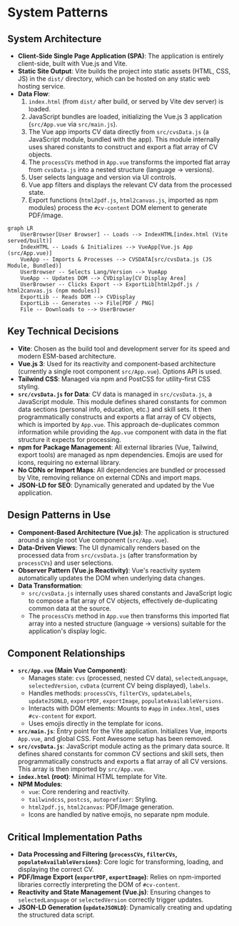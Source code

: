 # System Patterns

## System Architecture

- **Client-Side Single Page Application (SPA)**: The application is entirely client-side, built with Vue.js and Vite.
- **Static Site Output**: Vite builds the project into static assets (HTML, CSS, JS) in the `dist/` directory, which can be hosted on any static web hosting service.
- **Data Flow**:
    1. `index.html` (from `dist/` after build, or served by Vite dev server) is loaded.
    2. JavaScript bundles are loaded, initializing the Vue.js 3 application (`src/App.vue` via `src/main.js`).
    3. The Vue app imports CV data directly from `src/cvsData.js` (a JavaScript module, bundled with the app). This module internally uses shared constants to construct and export a flat array of CV objects.
    4. The `processCVs` method in `App.vue` transforms the imported flat array from `cvsData.js` into a nested structure (language -> versions).
    5. User selects language and version via UI controls.
    6. Vue app filters and displays the relevant CV data from the processed state.
    7. Export functions (`html2pdf.js`, `html2canvas.js`, imported as npm modules) process the `#cv-content` DOM element to generate PDF/image.

```mermaid
graph LR
    UserBrowser[User Browser] -- Loads --> IndexHTML[index.html (Vite served/built)]
    IndexHTML -- Loads & Initializes --> VueApp[Vue.js App (src/App.vue)]
    VueApp -- Imports & Processes --> CVSDATA[src/cvsData.js (JS Module, Bundled)]
    UserBrowser -- Selects Lang/Version --> VueApp
    VueApp -- Updates DOM --> CVDisplay[CV Display Area]
    UserBrowser -- Clicks Export --> ExportLib[html2pdf.js / html2canvas.js (npm modules)]
    ExportLib -- Reads DOM --> CVDisplay
    ExportLib -- Generates --> File[PDF / PNG]
    File -- Downloads to --> UserBrowser
```

## Key Technical Decisions

- **Vite**: Chosen as the build tool and development server for its speed and modern ESM-based architecture.
- **Vue.js 3**: Used for its reactivity and component-based architecture (currently a single root component `src/App.vue`). Options API is used.
- **Tailwind CSS**: Managed via npm and PostCSS for utility-first CSS styling.
- **`src/cvsData.js` for Data**: CV data is managed in `src/cvsData.js`, a JavaScript module. This module defines shared constants for common data sections (personal info, education, etc.) and skill sets. It then programmatically constructs and exports a flat array of CV objects, which is imported by `App.vue`. This approach de-duplicates common information while providing the `App.vue` component with data in the flat structure it expects for processing.
- **npm for Package Management**: All external libraries (Vue, Tailwind, export tools) are managed as npm dependencies. Emojis are used for icons, requiring no external library.
- **No CDNs or Import Maps**: All dependencies are bundled or processed by Vite, removing reliance on external CDNs and import maps.
- **JSON-LD for SEO**: Dynamically generated and updated by the Vue application.

## Design Patterns in Use

- **Component-Based Architecture (Vue.js)**: The application is structured around a single root Vue component (`src/App.vue`).
- **Data-Driven Views**: The UI dynamically renders based on the processed data from `src/cvsData.js` (after transformation by `processCVs`) and user selections.
- **Observer Pattern (Vue.js Reactivity)**: Vue's reactivity system automatically updates the DOM when underlying data changes.
- **Data Transformation**: 
    - `src/cvsData.js` internally uses shared constants and JavaScript logic to compose a flat array of CV objects, effectively de-duplicating common data at the source.
    - The `processCVs` method in `App.vue` then transforms this imported flat array into a nested structure (language -> versions) suitable for the application's display logic.

## Component Relationships

- **`src/App.vue` (Main Vue Component)**:
    - Manages state: `cvs` (processed, nested CV data), `selectedLanguage`, `selectedVersion`, `cvData` (current CV being displayed), `labels`.
    - Handles methods: `processCVs`, `filterCVs`, `updateLabels`, `updateJSONLD`, `exportPDF`, `exportImage`, `populateAvailableVersions`.
    - Interacts with DOM elements: Mounts to `#app` in `index.html`, uses `#cv-content` for export.
    - Uses emojis directly in the template for icons.
- **`src/main.js`**: Entry point for the Vite application. Initializes Vue, imports `App.vue`, and global CSS. Font Awesome setup has been removed.
- **`src/cvsData.js`**: JavaScript module acting as the primary data source. It defines shared constants for common CV sections and skill sets, then programmatically constructs and exports a flat array of all CV versions. This array is then imported by `src/App.vue`.
- **`index.html` (root)**: Minimal HTML template for Vite.
- **NPM Modules**:
    - `vue`: Core rendering and reactivity.
    - `tailwindcss`, `postcss`, `autoprefixer`: Styling.
    - `html2pdf.js`, `html2canvas`: PDF/Image generation.
    - Icons are handled by native emojis, no separate npm module.

## Critical Implementation Paths

- **Data Processing and Filtering (`processCVs`, `filterCVs`, `populateAvailableVersions`)**: Core logic for transforming, loading, and displaying the correct CV.
- **PDF/Image Export (`exportPDF`, `exportImage`)**: Relies on npm-imported libraries correctly interpreting the DOM of `#cv-content`.
- **Reactivity and State Management (Vue.js)**: Ensuring changes to `selectedLanguage` or `selectedVersion` correctly trigger updates.
- **JSON-LD Generation (`updateJSONLD`)**: Dynamically creating and updating the structured data script.
